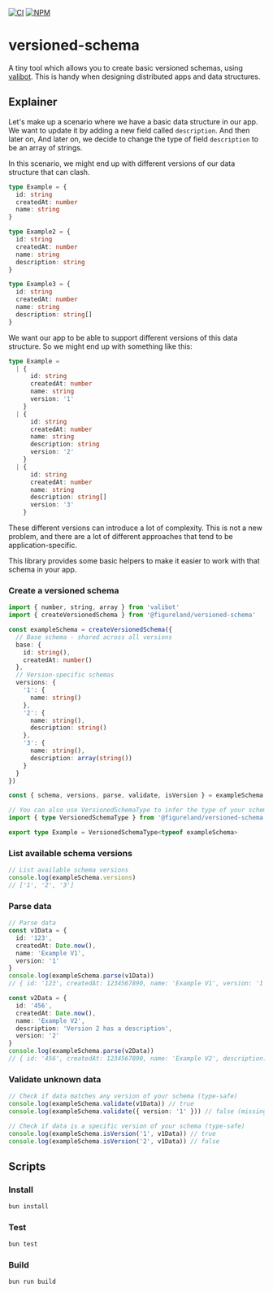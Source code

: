 [![CI](https://github.com/figureland/versioned-schema/actions/workflows/ci.yml/badge.svg)](https://github.com/figureland/versioned-schema/actions/workflows/ci.yml)
[![NPM](https://img.shields.io/npm/v/@figureland/versioned-schema?color=40bd5c)](https://img.shields.io/npm/v/@figureland/versioned-schema?color=40bd5c)

# versioned-schema

A tiny tool which allows you to create basic versioned schemas, using [valibot](https://valibot.dev/). This is handy when designing distributed apps and data structures.

## Explainer

Let's make up a scenario where we have a basic data structure in our app. We want to update it by adding a new field called `description`. And then later on, And later on, we decide to change the type of field `description` to be an array of strings.

In this scenario, we might end up with different versions of our data structure that can clash.

```ts
type Example = {
  id: string
  createdAt: number
  name: string
}

type Example2 = {
  id: string
  createdAt: number
  name: string
  description: string
}

type Example3 = {
  id: string
  createdAt: number
  name: string
  description: string[]
}
```

We want our app to be able to support different versions of this data structure. So we might end up with something like this:

```ts
type Example =
  | {
      id: string
      createdAt: number
      name: string
      version: '1'
    }
  | {
      id: string
      createdAt: number
      name: string
      description: string
      version: '2'
    }
  | {
      id: string
      createdAt: number
      name: string
      description: string[]
      version: '3'
    }
```

These different versions can introduce a lot of complexity. This is not a new problem, and there are a lot of different approaches that tend to be application-specific.

This library provides some basic helpers to make it easier to work with that schema in your app.

### Create a versioned schema

```ts
import { number, string, array } from 'valibot'
import { createVersionedSchema } from '@figureland/versioned-schema'

const exampleSchema = createVersionedSchema({
  // Base schema - shared across all versions
  base: {
    id: string(),
    createdAt: number()
  },
  // Version-specific schemas
  versions: {
    '1': {
      name: string()
    },
    '2': {
      name: string(),
      description: string()
    },
    '3': {
      name: string(),
      description: array(string())
    }
  }
})

const { schema, versions, parse, validate, isVersion } = exampleSchema

// You can also use VersionedSchemaType to infer the type of your schema
import { type VersionedSchemaType } from '@figureland/versioned-schema'

export type Example = VersionedSchemaType<typeof exampleSchema>
```

### List available schema versions

```ts
// List available schema versions
console.log(exampleSchema.versions)
// ['1', '2', '3']
```

### Parse data

```ts
// Parse data
const v1Data = {
  id: '123',
  createdAt: Date.now(),
  name: 'Example V1',
  version: '1'
}
console.log(exampleSchema.parse(v1Data))
// { id: '123', createdAt: 1234567890, name: 'Example V1', version: '1' }

const v2Data = {
  id: '456',
  createdAt: Date.now(),
  name: 'Example V2',
  description: 'Version 2 has a description',
  version: '2'
}
console.log(exampleSchema.parse(v2Data))
// { id: '456', createdAt: 1234567890, name: 'Example V2', description: '...', version: '2' }
```

### Validate unknown data

```ts
// Check if data matches any version of your schema (type-safe)
console.log(exampleSchema.validate(v1Data)) // true
console.log(exampleSchema.validate({ version: '1' })) // false (missing required fields)

// Check if data is a specific version of your schema (type-safe)
console.log(exampleSchema.isVersion('1', v1Data)) // true
console.log(exampleSchema.isVersion('2', v1Data)) // false
```

## Scripts

### Install

```bash
bun install
```

### Test

```bash
bun test
```

### Build

```bash
bun run build
```

